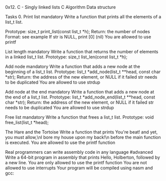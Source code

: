 0x12. C - Singly linked lists C Algorithm Data structure

Tasks 0. Print list mandatory Write a function that prints all the elements of a list_t list.

Prototype: size_t print_list(const list_t *h); Return: the number of nodes Format: see example If str is NULL, print [0] (nil) You are allowed to use printf

List length mandatory Write a function that returns the number of elements in a linked list_t list.
Prototype: size_t list_len(const list_t *h);

Add node mandatory Write a function that adds a new node at the beginning of a list_t list.
Prototype: list_t *add_node(list_t **head, const char *str); Return: the address of the new element, or NULL if it failed str needs to be duplicated You are allowed to use strdup

Add node at the end mandatory Write a function that adds a new node at the end of a list_t list.
Prototype: list_t *add_node_end(list_t **head, const char *str); Return: the address of the new element, or NULL if it failed str needs to be duplicated You are allowed to use strdup

Free list mandatory Write a function that frees a list_t list.
Prototype: void free_list(list_t *head);

The Hare and the Tortoise Write a function that prints You're beat! and yet, you must allow,\nI bore my house upon my back!\n before the main function is executed.
You are allowed to use the printf function

Real programmers can write assembly code in any language #advanced Write a 64-bit program in assembly that prints Hello, Holberton, followed by a new line.
You are only allowed to use the printf function You are not allowed to use interrupts Your program will be compiled using nasm and gcc:

